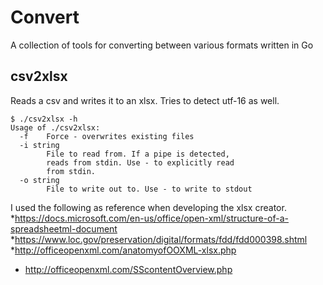# Convert
A collection of tools for converting between various formats written in Go

## csv2xlsx
Reads a csv and writes it to an xlsx. Tries to detect utf-16 as well.
```
$ ./csv2xlsx -h
Usage of ./csv2xlsx:
  -f    Force - overwrites existing files
  -i string
        File to read from. If a pipe is detected,
        reads from stdin. Use - to explicitly read
        from stdin.
  -o string
        File to write out to. Use - to write to stdout
```

I used the following as reference when developing the xlsx creator.
*https://docs.microsoft.com/en-us/office/open-xml/structure-of-a-spreadsheetml-document
*https://www.loc.gov/preservation/digital/formats/fdd/fdd000398.shtml
*http://officeopenxml.com/anatomyofOOXML-xlsx.php
* http://officeopenxml.com/SScontentOverview.php

